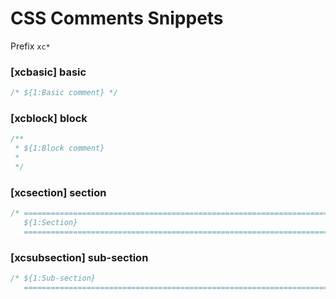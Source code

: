 # CSS Comments Snippets

Prefix `xc*`

### [xcbasic] basic

```css
/* ${1:Basic comment} */
```

### [xcblock] block

```css
/**
 * ${1:Block comment}
 *
 */
```

### [xcsection] section

```css
/* ==========================================================================
   ${1:Section}
   ========================================================================== */
```

### [xcsubsection] sub-section

```css
/* ${1:Sub-section}
   ========================================================================== */
```
